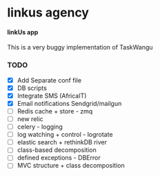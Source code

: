 linkus agency
=========

#### linkUs app
This is a very buggy implementation of TaskWangu


### TODO
- [x] Add Separate conf file
- [x] DB scripts
- [x] Integrate SMS (AfricaIT)
- [x] Email notifications Sendgrid/mailgun
- [ ] Redis cache + store - zmq
- [ ] new relic
- [ ] celery - logging
- [ ] log watching + control - logrotate
- [ ] elastic search + rethinkDB river
- [ ] class-based decomposition
- [ ] defined exceptions - DBError
- [ ] MVC structure + class decomposition

